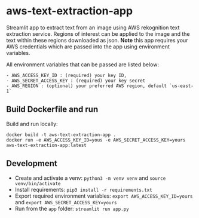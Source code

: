 # aws-text-extraction-app
Streamlit app to extract text from an image using AWS rekognition text extraction service. Regions of interest can be applied to the image and the text within these regions downloaded as json. **Note** this app requires your AWS credentials which are passed into the app using environment variables.

All environment variables that can be passed are listed below:
```
- AWS_ACCESS_KEY_ID : (required) your key ID, 
- AWS_SECRET_ACCESS_KEY : (required) your key secret
- AWS_REGION : (optional) your preferred AWS region, default `us-east-1`
```

## Build Dockerfile and run
Build and run locally:
```
docker build -t aws-text-extraction-app .
docker run -e AWS_ACCESS_KEY_ID=yous -e AWS_SECRET_ACCESS_KEY=yours aws-text-extraction-app:latest
```

## Development
* Create and activate a venv: `python3 -m venv venv` and `source venv/bin/activate`
* Install requirements: `pip3 install -r requirements.txt`
* Export required environment variables: `export AWS_ACCESS_KEY_ID=yours` and `export AWS_SECRET_ACCESS_KEY=yours`
* Run from the `app` folder: `streamlit run app.py`
